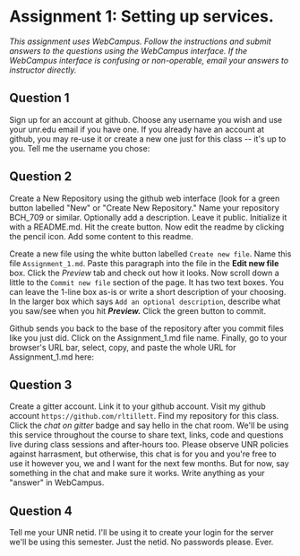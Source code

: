 # Assignment 1: Setting up services.
_This assignment uses WebCampus. Follow the instructions and submit answers to the questions using the WebCampus interface. If the WebCampus interface is confusing or non-operable, email your answers to instructor directly._

## Question 1
Sign up for an account at github. Choose any username you wish and use your unr.edu email if you have one. If you already have an account at github, you may re-use it or create a new one just for this class -- it's up to you. Tell me the username you chose:

## Question 2
Create a New Repository using the github web interface (look for a green button labelled "New" or "Create New Repository." Name your repository BCH_709 or similar. Optionally add a description. Leave it public. Initialize it with a README.md. Hit the create button. Now edit the readme by clicking the pencil icon. Add some content to this readme.

Create a new file using the white button labelled `Create new file`. Name this file `Assignment_1.md`. Paste this paragraph into the file in the **Edit new file** box. Click the _Preview_ tab and check out how it looks. Now scroll down a little to the `Commit new file` section of the page. It has two text boxes. You can leave the 1-line box as-is or write a short description of your choosing. In the larger box which says `Add an optional description`, describe what you saw/see when you hit **_Preview._** Click the green button to commit.

Github sends you back to the base of the repository after you commit files like you just did. Click on the Assignment_1.md file name. Finally, go to your browser's URL bar, select, copy, and paste the whole URL for Assignment_1.md here:

## Question 3
Create a gitter account. Link it to your github account. Visit my github account `https://github.com/rltillett`. Find my repository for this class. Click the *chat on gitter* badge and say hello in the chat room. We'll be using this service throughout the course to share text, links, code and questions live during class sessions and after-hours too. Please observe UNR policies against harrasment, but otherwise, this chat is for you and you're free to use it however you, we and I want for the next few months. But for now, say something in the chat and make sure it works. Write anything as your "answer" in WebCampus.

## Question 4
Tell me your UNR netid. I'll be using it to create your login for the server we'll be using this semester. Just the netid. No passwords please. Ever.
